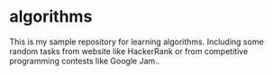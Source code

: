# algorithms
This is my sample repository for learning algorithms. Including some random tasks from website like HackerRank or from competitive programming contests like Google Jam..
